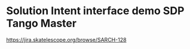 # Solution Intent interface demo SDP Tango Master

<https://jira.skatelescope.org/browse/SARCH-128>
